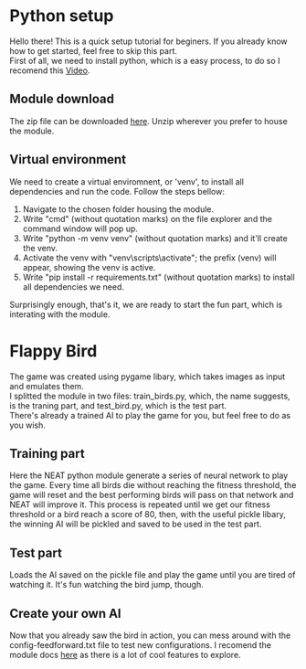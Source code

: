 # Python setup
Hello there! This is a quick setup tutorial for beginers. If you already know how to get started, feel free to skip this part. <br/>
First of all, we need to install python, which is a easy process, to do so I recomend this [Video](https://www.youtube.com/watch?v=i-MuSAwgwCU).

## Module download
The zip file can be downloaded [here](https://github.com/joaoartursilveira/FlappybirdIA/archive/refs/heads/master.zip). 
Unzip wherever you prefer to house the module.

## Virtual environment
We need to create a virtual enviromnent, or 'venv', to install all dependencies and run the code. Follow the steps bellow:
1. Navigate to the chosen folder housing the module.
2. Write "cmd" (without quotation marks) on the file explorer and the command window will pop up.
3. Write "python -m venv venv" (without quotation marks) and it'll create the venv.
4. Activate the venv with "venv\scripts\activate"; the prefix (venv) will appear, showing the venv is active.
5. Write "pip install -r requirements.txt" (without quotation marks) to install all dependencies we need.

Surprisingly enough, that's it, we are ready to start the fun part, which is interating with the module.

# Flappy Bird
The game was created using pygame libary, which takes images as input and emulates them. <br/>
I splitted the module in two files: train_birds.py, which, the name suggests, is the traning part, and test_bird.py, which is the test part. <br/>
There's already a trained AI to play the game for you, but feel free to do as you wish.

## Training part
Here the NEAT python module generate a series of neural network to play the game. Every time all birds die without reaching the fitness threshold,
the game will reset and the best performing birds will pass on that network and NEAT will improve it. This process is repeated until we get our fitness threshold
or a bird reach a score of 80, then, with the useful pickle libary, the winning AI will be pickled and saved to be used in the test part.

## Test part
Loads the AI saved on the pickle file and play the game until you are tired of watching it. It's fun watching the bird jump, though.

## Create your own AI
Now that you already saw the bird in action, you can mess around with the config-feedforward.txt file to test new configurations. I recomend the module docs
[here](https://neat-python.readthedocs.io/en/latest/) as there is a lot of cool features to explore.
